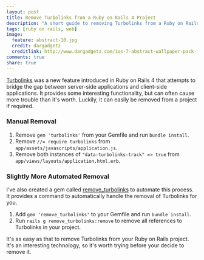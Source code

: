 ```yaml
---
layout: post
title: Remove Turbolinks from a Ruby on Rails 4 Project
description: "A short guide to removing Turbolinks from a Ruby on Rails 4 project manually or with the help of a gem."
tags: [ruby on rails, web]
image:
  feature: abstract-10.jpg
  credit: dargadgetz
  creditlink: http://www.dargadgetz.com/ios-7-abstract-wallpaper-pack-for-iphone-5-and-ipod-touch-retina/
comments: true
share: true
---
```


[Turbolinks](https://github.com/rails/turbolinks) was a new feature introduced in Ruby on Rails 4 that attempts to bridge the gap between server-side applications and client-side applications. It provides some interesting functionality, but can often cause more trouble than it's worth. Luckily, it can easily be removed from a project if required.

### Manual Removal

1. Remove `gem 'turbolinks'` from your Gemfile and run `bundle install`.
2. Remove `//= require turbolinks` from `app/assets/javascripts/application.js`.
3. Remove both instances of `"data-turbolinks-track" => true` from `app/views/layouts/application.html.erb`.

### Slightly More Automated Removal

I've also created a gem called [remove_turbolinks](https://github.com/RyanNielson/remove_turbolinks) to automate this process. It provides a command to automatically handle the removal of Turbolinks for you.

1. Add `gem 'remove_turbolinks'` to your Gemfile and run `bundle install`.
2. Run `rails g remove_turbolinks:remove` to remove all references to Turbolinks in your project.


It's as easy as that to remove Turbolinks from your Ruby on Rails project. It's an interesting technology, so it's worth trying before your decide to remove it.